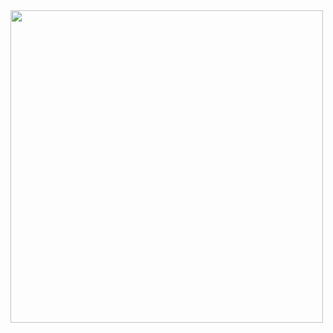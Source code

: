 <img src="https://user-images.githubusercontent.com/90380451/147484562-e87a40cc-feb3-4281-bff5-7f3a350bf326.gif" height="500" />
